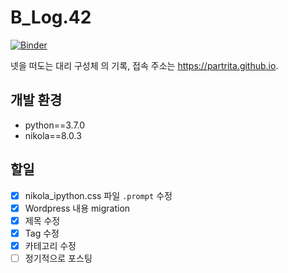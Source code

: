 # B_Log.42

[![Binder](https://mybinder.org/badge_logo.svg)](https://mybinder.org/v2/gh/partrita/partrita.github.io.git/src?filepath=posts)  

넷을 떠도는 대리 구성체 의 기록, 접속 주소는 https://partrita.github.io. 

## 개발 환경

- python==3.7.0
- nikola==8.0.3

## 할일

- [x] nikola_ipython.css 파일 `.prompt` 수정
- [x] Wordpress 내용 migration
- [x] 제목 수정
- [x] Tag 수정
- [x] 카테고리 수정
- [ ] 정기적으로 포스팅
